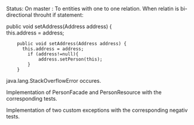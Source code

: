 Status: 
On master :
To entities with one to one relation. When relatin is bi-directional throuht if statement:


  public void setAddress(Address address) {        
        this.address = address;       
     
        public void setAddress(Address address) {        
          this.address = address; 
            if (address!=null){           
                address.setPerson(this);
            }
        }
    
 java.lang.StackOverflowError occures.
  
 Implementation of PersonFacade and PersonResource with the corresponding tests.
  
 Implementation of two custom exceptions with the corresponding negativ tests.
    
    

